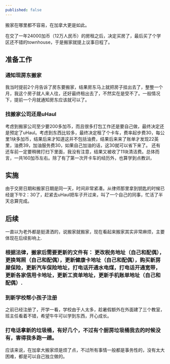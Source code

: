 ```yaml
---
published: false
---
```

搬家在哪里都不容易，在加拿大更是如此。

在交了一年24000加币（12万人民币）的房租之后，决定买房了，最后买了个学区还不错的townhouse，于是搬家就提上议事日程了。

## 准备工作
### 通知现房东搬家
我当时提前2个月告诉了房东要搬家，结果房东马上就把房子挂出去了，整整一个月，我这个房子就人来人往，还好最终租出去了，不然实在是受不了。一般情况下，提前一个月就通知房东应该就可以了。

### 找搬家公司还是uHaul
考虑到搬家公司至少要200多加币，而且很多打包工作还是要自己做，最终决定还是预定了uHaul。考虑到东西比较多，最终决定租了个卡车，费率起步费30，每公里1块多加币，结果后来才知道这并不包括油费，结果后来来了账单才发现22英里，油费39，加油服务费30，如果自己加油的话，这30就可以省下来了。 还有还车前一定要稍微打扫下里面，我没有注意，结果又被收了11块清洁费。总体而言，一共160加币左右。除了有了第一次开卡车的经历外，也算学到点教训，

## 实施
由于交房日期和搬家日期是同一天，时间非常紧凑。从律师那里拿到钥匙的时候已经是下午2：30了，赶紧去uHaul把车子开过来，叫了一个自己的同事，忙活了半天总算完成。

## 后续
一直以为老外都是挺潇洒的，说搬家就搬家，现在看起来搬家其实非常麻烦，主要体现在后续影响上.

### 根据法律，搬家后需要更新的文件有： 更改税务地址（自己和配偶），更换驾照（自己和配偶），更新健康卡地址（自己和配偶），购买新房屋保险，更新汽车保险地址，打电话开通水电煤，打电话开通宽带，更新各家信用卡地址，更新工资单地址，更新手机账单地址（自己和配偶）.

### 到新学校帮小孩子注册
之前已经注册了，开学一看，学校由于人太多，趁暑假额外在外面建了三个教室，班主任看着不错，希望牛牛可以学到东西，开心成长。

### 打电话拿新的垃圾桶，有好几个，不过有个厨房垃圾桶我去的时候没有，害得我多跑一趟。

应该来说，在加拿大搬家烦是烦了点，不过所有事情一般都是事务性的，没有太大困难，都是可以自己独立做的。
